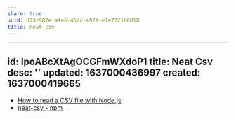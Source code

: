 ```yaml
---
share: true
uuid: d23c987e-afe6-45dc-a97f-e1e732186018
title: neat-csv
---
```

---
id: IpoABcXtAgOCGFmWXdoP1
title: Neat Csv
desc: ''
updated: 1637000436997
created: 1637000419665
---

* [How to read a CSV file with Node.js](https://flaviocopes.com/node-read-csv/)
* [neat-csv - npm](https://www.npmjs.com/package/neat-csv)